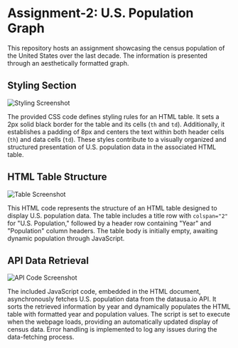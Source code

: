 # Assignment-2: U.S. Population Graph

This repository hosts an assignment showcasing the census population of the United States over the last decade. The information is presented through an aesthetically formatted graph.

## Styling Section

![Styling Screenshot](https://github.com/arjoseven/Assignment-2/assets/158103825/7a7c692e-1cad-4254-b592-2bd261373593)

The provided CSS code defines styling rules for an HTML table. It sets a 2px solid black border for the table and its cells (`th` and `td`). Additionally, it establishes a padding of 8px and centers the text within both header cells (`th`) and data cells (`td`). These styles contribute to a visually organized and structured presentation of U.S. population data in the associated HTML table.

## HTML Table Structure

![Table Screenshot](https://github.com/arjoseven/Assignment-2/assets/158103825/a28c6bcc-a27c-4991-8711-9bcc82b0ec33)

This HTML code represents the structure of an HTML table designed to display U.S. population data. The table includes a title row with `colspan="2"` for "U.S. Population," followed by a header row containing "Year" and "Population" column headers. The table body is initially empty, awaiting dynamic population through JavaScript.

## API Data Retrieval

![API Code Screenshot](https://github.com/arjoseven/Assignment-2/assets/158103825/85fdf581-0743-4d3b-a61e-a24e3ba287bb)

The included JavaScript code, embedded in the HTML document, asynchronously fetches U.S. population data from the datausa.io API. It sorts the retrieved information by year and dynamically populates the HTML table with formatted year and population values. The script is set to execute when the webpage loads, providing an automatically updated display of census data. Error handling is implemented to log any issues during the data-fetching process.

